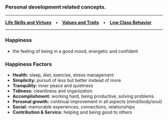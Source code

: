 ### Personal development related concepts.

*****
**[Life Skills and Virtues](/life-skills-and-virtues.md) • [Values and Traits](/values-and-traits.md) • [Low Class Behavior](/low-class-behavior.md)**

*****

### Happiness
- the feeling of being in a good mood, energetic and confident
 

### Happiness Factors
- **Health:** sleep, diet, exercise, stress management
- **Simplicity:** pursuit of less but better instead of more
- **Tranquility:** inner peace and quietness
- **Tidiness:** cleanliness and organization
- **Accomplishment:** working hard, being productive, solving problems
- **Personal growth:** continual improvement in all aspects (mind/body/soul)
- **Social:** memorable experiences, connections, relationships
- **Contribution & Service:** helping and being good to others
